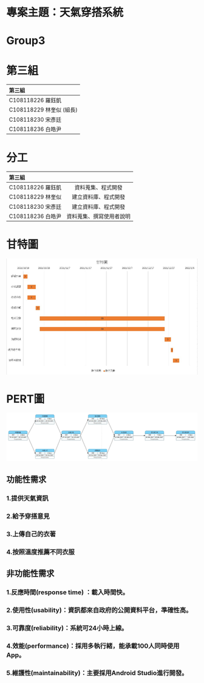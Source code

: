 # 專案主題：天氣穿搭系統
# Group3
# 第三組

| 第三組|
|:--------------|
|C108118226 羅鈺凱|
|C108118229 林奎似 (組長)|
|C108118230 宋彥廷|
|C108118236 白皓尹|

# 分工

| 第三組||
|:----------------|:--------------:|
|C108118226 羅鈺凱| 資料蒐集、程式開發|
|C108118229 林奎似| 建立資料庫、程式開發|
|C108118230 宋彥廷| 建立資料庫、程式開發|
|C108118236 白皓尹| 資料蒐集、撰寫使用者說明|


# 甘特圖
![fin1](fin1.jpeg "甘特圖")
# PERT圖
![fin2](fin2.jpeg "PERT圖")

## 功能性需求
### 1.提供天氣資訊
### 2.給予穿搭意見
### 3.上傳自己的衣著
### 4.按照溫度推薦不同衣服

## 非功能性需求
### 1.反應時間(response time) ：載入時間快。
### 2.使用性(usability)：資訊都來自政府的公開資料平台，準確性高。
### 3.可靠度(reliability)：系統可24小時上線。
### 4.效能(performance)：採用多執行緒，能承載100人同時使用App。
### 5.維護性(maintainability)：主要採用Android Studio進行開發。
